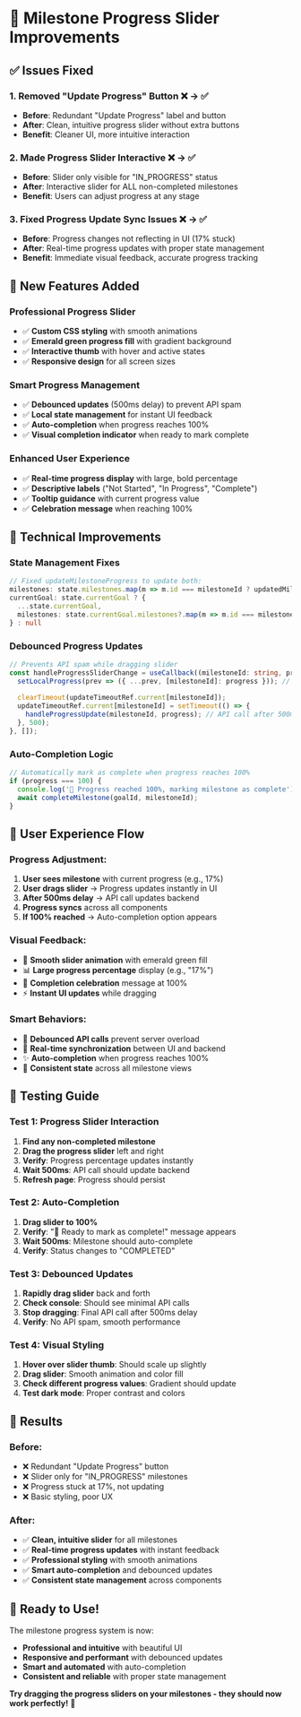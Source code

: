 # 🎯 Milestone Progress Slider Improvements

## ✅ Issues Fixed

### 1. **Removed "Update Progress" Button** ❌ → ✅
- **Before**: Redundant "Update Progress" label and button
- **After**: Clean, intuitive progress slider without extra buttons
- **Benefit**: Cleaner UI, more intuitive interaction

### 2. **Made Progress Slider Interactive** ❌ → ✅
- **Before**: Slider only visible for "IN_PROGRESS" status
- **After**: Interactive slider for ALL non-completed milestones
- **Benefit**: Users can adjust progress at any stage

### 3. **Fixed Progress Update Sync Issues** ❌ → ✅
- **Before**: Progress changes not reflecting in UI (17% stuck)
- **After**: Real-time progress updates with proper state management
- **Benefit**: Immediate visual feedback, accurate progress tracking

## 🎨 New Features Added

### **Professional Progress Slider**
- ✅ **Custom CSS styling** with smooth animations
- ✅ **Emerald green progress fill** with gradient background
- ✅ **Interactive thumb** with hover and active states
- ✅ **Responsive design** for all screen sizes

### **Smart Progress Management**
- ✅ **Debounced updates** (500ms delay) to prevent API spam
- ✅ **Local state management** for instant UI feedback
- ✅ **Auto-completion** when progress reaches 100%
- ✅ **Visual completion indicator** when ready to mark complete

### **Enhanced User Experience**
- ✅ **Real-time progress display** with large, bold percentage
- ✅ **Descriptive labels** ("Not Started", "In Progress", "Complete")
- ✅ **Tooltip guidance** with current progress value
- ✅ **Celebration message** when reaching 100%

## 🔧 Technical Improvements

### **State Management Fixes**
```typescript
// Fixed updateMilestoneProgress to update both:
milestones: state.milestones.map(m => m.id === milestoneId ? updatedMilestone : m),
currentGoal: state.currentGoal ? {
  ...state.currentGoal,
  milestones: state.currentGoal.milestones?.map(m => m.id === milestoneId ? updatedMilestone : m)
} : null
```

### **Debounced Progress Updates**
```typescript
// Prevents API spam while dragging slider
const handleProgressSliderChange = useCallback((milestoneId: string, progress: number) => {
  setLocalProgress(prev => ({ ...prev, [milestoneId]: progress })); // Instant UI
  
  clearTimeout(updateTimeoutRef.current[milestoneId]);
  updateTimeoutRef.current[milestoneId] = setTimeout(() => {
    handleProgressUpdate(milestoneId, progress); // API call after 500ms
  }, 500);
}, []);
```

### **Auto-Completion Logic**
```typescript
// Automatically mark as complete when progress reaches 100%
if (progress === 100) {
  console.log('🎯 Progress reached 100%, marking milestone as complete');
  await completeMilestone(goalId, milestoneId);
}
```

## 🎯 User Experience Flow

### **Progress Adjustment:**
1. **User sees milestone** with current progress (e.g., 17%)
2. **User drags slider** → Progress updates instantly in UI
3. **After 500ms delay** → API call updates backend
4. **Progress syncs** across all components
5. **If 100% reached** → Auto-completion option appears

### **Visual Feedback:**
- 🎨 **Smooth slider animation** with emerald green fill
- 📊 **Large progress percentage** display (e.g., "17%")
- 🎉 **Completion celebration** message at 100%
- ⚡ **Instant UI updates** while dragging

### **Smart Behaviors:**
- 🚀 **Debounced API calls** prevent server overload
- 🔄 **Real-time synchronization** between UI and backend
- ✨ **Auto-completion** when progress reaches 100%
- 🎯 **Consistent state** across all milestone views

## 🧪 Testing Guide

### **Test 1: Progress Slider Interaction**
1. **Find any non-completed milestone**
2. **Drag the progress slider** left and right
3. **Verify**: Progress percentage updates instantly
4. **Wait 500ms**: API call should update backend
5. **Refresh page**: Progress should persist

### **Test 2: Auto-Completion**
1. **Drag slider to 100%**
2. **Verify**: "🎉 Ready to mark as complete!" message appears
3. **Wait 500ms**: Milestone should auto-complete
4. **Verify**: Status changes to "COMPLETED"

### **Test 3: Debounced Updates**
1. **Rapidly drag slider** back and forth
2. **Check console**: Should see minimal API calls
3. **Stop dragging**: Final API call after 500ms delay
4. **Verify**: No API spam, smooth performance

### **Test 4: Visual Styling**
1. **Hover over slider thumb**: Should scale up slightly
2. **Drag slider**: Smooth animation and color fill
3. **Check different progress values**: Gradient should update
4. **Test dark mode**: Proper contrast and colors

## 🎉 Results

### **Before:**
- ❌ Redundant "Update Progress" button
- ❌ Slider only for "IN_PROGRESS" milestones
- ❌ Progress stuck at 17%, not updating
- ❌ Basic styling, poor UX

### **After:**
- ✅ **Clean, intuitive slider** for all milestones
- ✅ **Real-time progress updates** with instant feedback
- ✅ **Professional styling** with smooth animations
- ✅ **Smart auto-completion** and debounced updates
- ✅ **Consistent state management** across components

## 🚀 Ready to Use!

The milestone progress system is now:
- **Professional and intuitive** with beautiful UI
- **Responsive and performant** with debounced updates
- **Smart and automated** with auto-completion
- **Consistent and reliable** with proper state management

**Try dragging the progress sliders on your milestones - they should now work perfectly!** 🎯